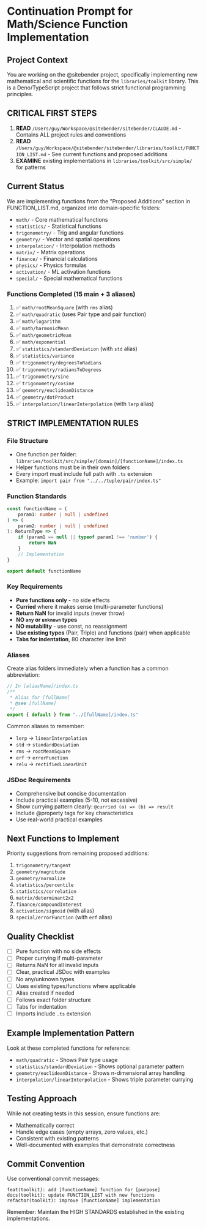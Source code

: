 # Continuation Prompt for Math/Science Function Implementation

## Project Context
You are working on the @sitebender project, specifically implementing new mathematical and scientific functions for the `libraries/toolkit` library. This is a Deno/TypeScript project that follows strict functional programming principles.

## CRITICAL FIRST STEPS
1. **READ** `/Users/guy/Workspace/@sitebender/sitebender/CLAUDE.md` - Contains ALL project rules and conventions
2. **READ** `/Users/guy/Workspace/@sitebender/sitebender/libraries/toolkit/FUNCTION_LIST.md` - See current functions and proposed additions
3. **EXAMINE** existing implementations in `libraries/toolkit/src/simple/` for patterns

## Current Status
We are implementing functions from the "Proposed Additions" section in FUNCTION_LIST.md, organized into domain-specific folders:
- `math/` - Core mathematical functions
- `statistics/` - Statistical functions  
- `trigonometry/` - Trig and angular functions
- `geometry/` - Vector and spatial operations
- `interpolation/` - Interpolation methods
- `matrix/` - Matrix operations
- `finance/` - Financial calculations
- `physics/` - Physics formulas
- `activation/` - ML activation functions
- `special/` - Special mathematical functions

### Functions Completed (15 main + 3 aliases)
1. ✅ `math/rootMeanSquare` (with `rms` alias)
2. ✅ `math/quadratic` (uses Pair type and pair function)
3. ✅ `math/logarithm`
4. ✅ `math/harmonicMean`
5. ✅ `math/geometricMean`
6. ✅ `math/exponential`
7. ✅ `statistics/standardDeviation` (with `std` alias)
8. ✅ `statistics/variance`
9. ✅ `trigonometry/degreesToRadians`
10. ✅ `trigonometry/radiansToDegrees`
11. ✅ `trigonometry/sine`
12. ✅ `trigonometry/cosine`
13. ✅ `geometry/euclideanDistance`
14. ✅ `geometry/dotProduct`
15. ✅ `interpolation/linearInterpolation` (with `lerp` alias)

## STRICT IMPLEMENTATION RULES

### File Structure
- One function per folder: `libraries/toolkit/src/simple/[domain]/[functionName]/index.ts`
- Helper functions must be in their own folders
- Every import must include full path with `.ts` extension
- Example: `import pair from "../../tuple/pair/index.ts"`

### Function Standards
```typescript
const functionName = (
	param1: number | null | undefined
) => (
	param2: number | null | undefined  
): ReturnType => {
	if (param1 == null || typeof param1 !== 'number') {
		return NaN
	}
	// Implementation
}

export default functionName
```

### Key Requirements
- **Pure functions only** - no side effects
- **Curried** where it makes sense (multi-parameter functions)
- **Return NaN** for invalid inputs (never throw)
- **NO `any` or `unknown` types**
- **NO mutability** - use const, no reassignment
- **Use existing types** (Pair, Triple) and functions (pair) when applicable
- **Tabs for indentation**, 80 character line limit

### Aliases
Create alias folders immediately when a function has a common abbreviation:
```typescript
// In [aliasName]/index.ts
/**
 * Alias for [fullName]
 * @see [fullName]
 */
export { default } from "../[fullName]/index.ts"
```

Common aliases to remember:
- `lerp` → `linearInterpolation`
- `std` → `standardDeviation`
- `rms` → `rootMeanSquare`
- `erf` → `errorFunction`
- `relu` → `rectifiedLinearUnit`

### JSDoc Requirements
- Comprehensive but concise documentation
- Include practical examples (5-10, not excessive)
- Show currying pattern clearly: `@curried (a) => (b) => result`
- Include @property tags for key characteristics
- Use real-world practical examples

## Next Functions to Implement

Priority suggestions from remaining proposed additions:
1. `trigonometry/tangent`
2. `geometry/magnitude`
3. `geometry/normalize`  
4. `statistics/percentile`
5. `statistics/correlation`
6. `matrix/determinant2x2`
7. `finance/compoundInterest`
8. `activation/sigmoid` (with alias)
9. `special/errorFunction` (with `erf` alias)

## Quality Checklist
- [ ] Pure function with no side effects
- [ ] Proper currying if multi-parameter
- [ ] Returns NaN for all invalid inputs
- [ ] Clear, practical JSDoc with examples
- [ ] No any/unknown types
- [ ] Uses existing types/functions where applicable
- [ ] Alias created if needed
- [ ] Follows exact folder structure
- [ ] Tabs for indentation
- [ ] Imports include `.ts` extension

## Example Implementation Pattern

Look at these completed functions for reference:
- `math/quadratic` - Shows Pair type usage
- `statistics/standardDeviation` - Shows optional parameter pattern
- `geometry/euclideanDistance` - Shows n-dimensional array handling
- `interpolation/linearInterpolation` - Shows triple parameter currying

## Testing Approach
While not creating tests in this session, ensure functions are:
- Mathematically correct
- Handle edge cases (empty arrays, zero values, etc.)
- Consistent with existing patterns
- Well-documented with examples that demonstrate correctness

## Commit Convention
Use conventional commit messages:
```
feat(toolkit): add [functionName] function for [purpose]
docs(toolkit): update FUNCTION_LIST with new functions
refactor(toolkit): improve [functionName] implementation
```

Remember: Maintain the HIGH STANDARDS established in the existing implementations.
